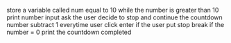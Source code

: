 store a variable called num equal to 10 
while the number is greater than 10 
print number
input ask the user decide to stop and continue the countdown
number subtract 1 everytime user click enter
if the user put stop
break 
if the number = 0 
print the countdown completed
